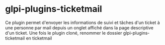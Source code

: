 # glpi-plugins-ticketmail

Ce plugin permet d'envoyer les informations de suivi et tâches d'un ticket à une personne par mail depuis un onglet affiché dans la page descriptive d'un ticket.
Une fois le plugin cloné, renommer le dossier glpi-plugins-ticketmail en ticketmail

